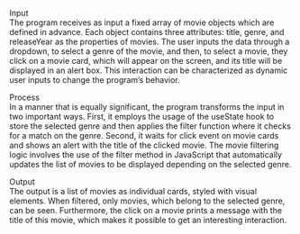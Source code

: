 Input  
The program receives as input a fixed array of movie objects which are defined in advance. Each object contains three attributes: title, genre, and releaseYear as the properties of movies. The user inputs the data through a dropdown, to select a genre of the movie, and then, to select a movie, they click on a movie card, which will appear on the screen, and its title will be displayed in an alert box. This interaction can be characterized as dynamic user inputs to change the program’s behavior.  

 Process  
In a manner that is equally significant, the program transforms the input in two important ways. First, it employs the usage of the useState hook to store the selected genre and then applies the filter function where it checks for a match on the genre. Second, it waits for click event on movie cards and shows an alert with the title of the clicked movie. The movie filtering logic involves the use of the filter method in JavaScript that automatically updates the list of movies to be displayed depending on the selected genre.  

Output  
The output is a list of movies as individual cards, styled with visual elements. When filtered, only movies, which belong to the selected genre, can be seen. Furthermore, the click on a movie prints a message with the title of this movie, which makes it possible to get an interesting interaction.